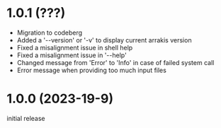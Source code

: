 # 1.0.1 (???)

* Migration to codeberg
* Added a '--version' or '-v' to display current arrakis version
* Fixed a misalignment issue in shell help
* Fixed a misalignment issue in '--help'
* Changed message from 'Error' to 'Info' in case of failed system call
* Error message when providing too much input files

# 1.0.0 (2023-19-9)

initial release

